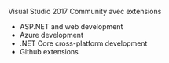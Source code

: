 Visual Studio 2017 Community avec extensions
- ASP.NET and web development
- Azure development
- .NET Core cross-platform development
- Github extensions
